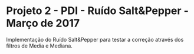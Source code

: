 # Projeto 2 - PDI - Ruído Salt&Pepper - Março de 2017


Implementação do Ruído Salt&Pepper para testar a correção através dos filtros de Media e Mediana.